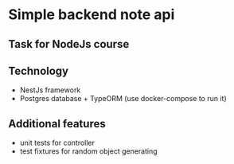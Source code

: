 # Simple backend note api

## Task for NodeJs course

## Technology
- NestJs framework
- Postgres database + TypeORM (use docker-compose to run it)

## Additional features
- unit tests for controller
- test fixtures for random object generating
